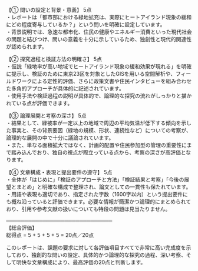 【① 問いの設定と背景・意義】 5点  
・レポートは「都市部における緑地拡充は、実際にヒートアイランド現象の緩和にどの程度寄与しているか？」という問いを明確に設定しています。  
・背景説明では、急速な都市化、住民の健康やエネルギー消費といった現代社会の問題と結びつけ、問いの意義を十分に示しているため、独創性と現代的関連性が認められます。

【② 探究過程と検証方法の明確さ】 5点  
・仮説「緑地率が高い地域でヒートアイランド現象の緩和効果が現れる」を明確に提示し、検証のために東京23区を対象としたGISを用いる空間解析や、フィールドワークによる定性的評価、さらに政策文書や住民インタビューを組み合わせた多角的アプローチが具体的に記述されています。  
・使用手法や検証過程の説明が具体的で、論理的な探究の流れがしっかりと描かれている点が評価できます。

【③ 論理展開と考察の深さ】 5点  
・結果として、緑被率が一定以上の地域で周辺の平均気温が低下する傾向を示した事実と、その背景要因（緑地の規模、形状、連続性など）についての考察が、論理的な展開の中で十分に議論されています。  
・また、単なる面積拡大ではなく、計画的配置や住民参加型の管理の重要性にまで踏み込んでおり、独自の視点が際立っている点から、考察の深さが高評価となります。

【④ 文章構成・表現と提出要件の遵守】 5点  
・全体が「はじめに」「検証のアプローチと方法」「検証結果と考察」「今後の展望とまとめ」と明確な構成で整理され、論文としての一貫性も保たれています。  
・用語や表現も適切であり、指定された字数（1600字以内）という提出要件にも概ね沿っていると評価できます。必要な情報が簡潔かつ論理的にまとめられており、引用や参考文献の扱いについても特段の問題は見当たりません。

─────────────────────────────  
【総合評価】  
総得点 = 5 + 5 + 5 + 5 = 20点／20点

このレポートは、課題の要求に対して各評価項目すべてで非常に高い完成度を示しており、独創的な問いの設定、具体的かつ論理的な探究の過程、深い考察、そして明快な文章構成により、最高評価の20点と判断します。